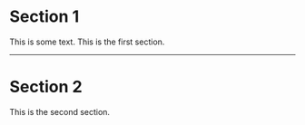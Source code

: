 # Section 1

This is some text. This is the first section.

---

# Section 2
This is the second section.